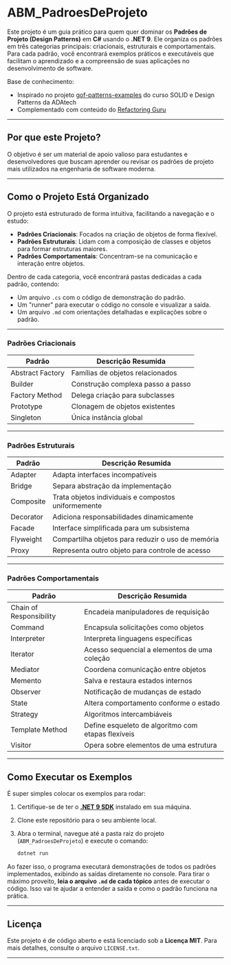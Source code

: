 # ABM_PadroesDeProjeto

Este projeto é um guia prático para quem quer dominar os **Padrões de Projeto (Design Patterns)** em **C#** usando o **.NET 9**. Ele organiza os padrões em três categorias principais: criacionais, estruturais e comportamentais. Para cada padrão, você encontrará exemplos práticos e executáveis que facilitam o aprendizado e a compreensão de suas aplicações no desenvolvimento de software.

Base de conhecimento:

- Inspirado no projeto [gof-patterns-examples](https://github.com/vmussak/gof-patterns-examples) do curso SOLID e Design Patterns da ADAtech
- Complementado com conteúdo do [Refactoring Guru](https://refactoring.guru/pt-br)

---

## Por que este Projeto?

O objetivo é ser um material de apoio valioso para estudantes e desenvolvedores que buscam aprender ou revisar os padrões de projeto mais utilizados na engenharia de software moderna.

---

## Como o Projeto Está Organizado

O projeto está estruturado de forma intuitiva, facilitando a navegação e o estudo:

- **Padrões Criacionais**: Focados na criação de objetos de forma flexível.
- **Padrões Estruturais**: Lidam com a composição de classes e objetos para formar estruturas maiores.
- **Padrões Comportamentais**: Concentram-se na comunicação e interação entre objetos.

Dentro de cada categoria, você encontrará pastas dedicadas a cada padrão, contendo:

- Um arquivo `.cs` com o código de demonstração do padrão.
- Um "runner" para executar o código no console e visualizar a saída.
- Um arquivo `.md` com orientações detalhadas e explicações sobre o padrão.

---

### **Padrões Criacionais**

| Padrão           | Descrição Resumida                |
| ---------------- | --------------------------------- |
| Abstract Factory | Famílias de objetos relacionados  |
| Builder          | Construção complexa passo a passo |
| Factory Method   | Delega criação para subclasses    |
| Prototype        | Clonagem de objetos existentes    |
| Singleton        | Única instância global            |

---

### **Padrões Estruturais**

| Padrão    | Descrição Resumida                                  |
| --------- | --------------------------------------------------- |
| Adapter   | Adapta interfaces incompatíveis                     |
| Bridge    | Separa abstração da implementação                   |
| Composite | Trata objetos individuais e compostos uniformemente |
| Decorator | Adiciona responsabilidades dinamicamente            |
| Facade    | Interface simplificada para um subsistema           |
| Flyweight | Compartilha objetos para reduzir o uso de memória   |
| Proxy     | Representa outro objeto para controle de acesso     |

---

### **Padrões Comportamentais**

| Padrão                  | Descrição Resumida                                 |
| ----------------------- | -------------------------------------------------- |
| Chain of Responsibility | Encadeia manipuladores de requisição               |
| Command                 | Encapsula solicitações como objetos                |
| Interpreter             | Interpreta linguagens específicas                  |
| Iterator                | Acesso sequencial a elementos de uma coleção       |
| Mediator                | Coordena comunicação entre objetos                 |
| Memento                 | Salva e restaura estados internos                  |
| Observer                | Notificação de mudanças de estado                  |
| State                   | Altera comportamento conforme o estado             |
| Strategy                | Algoritmos intercambiáveis                         |
| Template Method         | Define esqueleto de algoritmo com etapas flexíveis |
| Visitor                 | Opera sobre elementos de uma estrutura             |

---

## Como Executar os Exemplos

É super simples colocar os exemplos para rodar:

1.  Certifique-se de ter o **[.NET 9 SDK](https://dotnet.microsoft.com/)** instalado em sua máquina.
2.  Clone este repositório para o seu ambiente local.
3.  Abra o terminal, navegue até a pasta raiz do projeto (`ABM_PadroesDeProjeto`) e execute o comando:

    ```bash
    dotnet run
    ```

Ao fazer isso, o programa executará demonstrações de todos os padrões implementados, exibindo as saídas diretamente no console. Para tirar o máximo proveito, **leia o arquivo `.md` de cada tópico** antes de executar o código. Isso vai te ajudar a entender a saída e como o padrão funciona na prática.

---

## Licença

Este projeto é de código aberto e está licenciado sob a **Licença MIT**. Para mais detalhes, consulte o arquivo `LICENSE.txt`.

---
